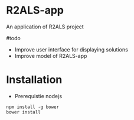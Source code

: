 # R2ALS-app
An application of R2ALS project

#todo
- Improve user interface for displaying solutions
- Improve model of R2ALS-app

# Installation

- Prerequistie
nodejs

```
npm install -g bower
bower install
```
